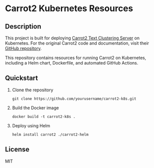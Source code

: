 # Carrot2 Kubernetes Resources

## Description

This project is built for deploying [Carrot2 Text Clustering Server](https://github.com/carrot2/carrot2) on Kubernetes. For the original Carrot2 code and documentation, visit their [GitHub repository](https://github.com/carrot2/carrot2).

This repository contains resources for running Carrot2 on Kubernetes, including a Helm chart, Dockerfile, and automated GitHub Actions.

## Quickstart

1. Clone the repository
    ```
    git clone https://github.com/yourusername/carrot2-k8s.git
    ```
2. Build the Docker image
    ```
    docker build -t carrot2-k8s .
    ```
3. Deploy using Helm
    ```
    helm install carrot2 ./carrot2-helm
    ```

## License

MIT
